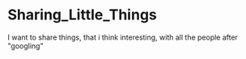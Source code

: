 # Sharing_Little_Things
I want to share things, that i think interesting, with all the people after "googling"
